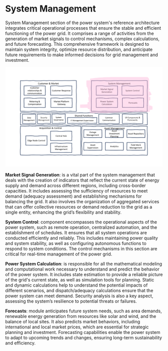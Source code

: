# System Management

System Management section of the power system's reference architecture integrates critical operational processes that ensure the stable and efficient functioning of the power grid. It comprises a range of activities from the generation of market signals to control mechanisms, complex calculations, and future forecasting. This comprehensive framework is designed to maintain system integrity, optimize resource distribution, and anticipate future requirements to make informed decisions for grid management and investment.

![Acquisition and Control](../img/power-system-reference-architecture-system-management.png)

**Market Signal Generation**: is a vital part of the system management that deals with the creation of indicators that reflect the current state of energy supply and demand across different regions, including cross-border capacities. It includes assessing the sufficiency of resources to meet demand (adequacy assessment) and establishing mechanisms for balancing the grid. It also involves the organization of aggregated services that can offer collective resources or demand reduction to the grid as a single entity, enhancing the grid’s flexibility and stability.

**System Control**: component encompasses the operational aspects of the power system, such as remote operation, centralized automation, and the establishment of schedules. It ensures that all system operations are conducted efficiently and reliably. This includes maintaining power quality and system stability, as well as configuring autonomous functions to respond to system conditions. The control mechanisms in this section are critical for real-time management of the power grid.

**Power System Calculation**: is responsible for all the mathematical modeling and computational work necessary to understand and predict the behavior of the power system. It includes state estimation to provide a reliable picture of the grid's current state, as well as simulation tools for planning. Static and dynamic calculations help to understand the potential impacts of different scenarios, and dispatch/adequacy calculations ensure that the power system can meet demand. Security analysis is also a key aspect, assessing the system’s resilience to potential threats or failures.

**Forecasts**: module anticipates future system needs, such as area demands, renewable energy generation from resources like solar and wind, and the balance of local sites. It also predicts market behaviors, including international and local market prices, which are essential for strategic planning and investment. Forecasting capabilities enable the power system to adapt to upcoming trends and changes, ensuring long-term sustainability and efficiency.